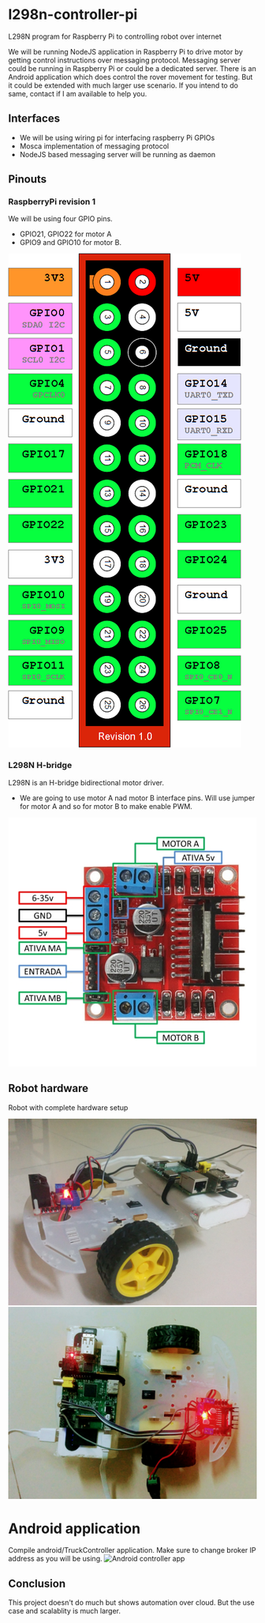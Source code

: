 # l298n-controller-pi
L298N program for Raspberry Pi to controlling robot over internet

We will be running NodeJS application in Raspberry Pi to drive motor by getting control instructions over messaging protocol.
Messaging server could be running in Raspberry Pi or could be a dedicated server. There is an Android application which does control the rover movement for testing. But it could be extended with much larger use scenario. If you intend to do same, contact if I am available to help you.

## Interfaces
* We will be using wiring pi for interfacing raspberry Pi GPIOs
* Mosca implementation of messaging protocol
* NodeJS based messaging server will be running as daemon


## Pinouts
### RaspberryPi revision 1

We will be using four GPIO pins.

* GPIO21, GPIO22 for motor A
* GPIO9 and GPIO10 for motor B.


![Raspberry Pi GPIOs](doc/RaspberryPi_pinput.png)

### L298N H-bridge
L298N is an H-bridge bidirectional motor driver.

* We are going to use motor A nad motor B interface pins. Will use jumper for motor A and so for motor B to make enable PWM.

![L298N motor driver](doc/L298n.jpg)

## Robot hardware
Robot with complete hardware setup

![Robot side view](doc/robo-side.jpg)
![Robot top view](doc/robo-top.jpg)

# Android application
Compile android/TruckController application. Make sure to change broker IP address as you will be using.
![Android controller app](doc/android_app.jpg)

## Conclusion

This project doesn't do much but shows automation over cloud. But the use case and scalablity is much larger.
